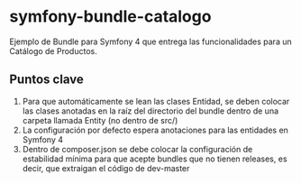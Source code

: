 # symfony-bundle-catalogo
Ejemplo de Bundle para Symfony 4 que entrega las funcionalidades para un Catálogo de Productos.

## Puntos clave

1) Para que automáticamente se lean las clases Entidad, se deben colocar las clases anotadas en la raíz del directorio del bundle dentro de una carpeta llamada Entity (no dentro de src/)
2) La configuración por defecto espera anotaciones para las entidades en Symfony 4
3) Dentro de composer.json se debe colocar la configuración de estabilidad mínima para que acepte bundles que no tienen releases, es decir, que extraigan el código de dev-master

